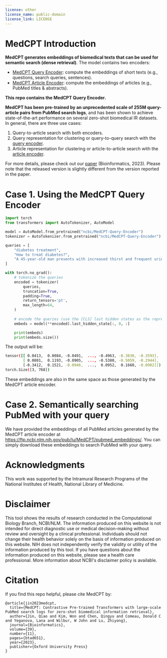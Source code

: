```yaml
---
license: other
license_name: public-domain
license_link: LICENSE
---
```

# MedCPT Introduction

**MedCPT generates embeddings of biomedical texts that can be used for semantic search (dense retrieval)**. The model contains two encoders:
- [MedCPT Query Encoder](https://huggingface.co/ncbi/MedCPT-Query-Encoder): compute the embeddings of short texts (e.g., questions, search queries, sentences).
- [MedCPT Article Encoder](https://huggingface.co/ncbi/MedCPT-Article-Encoder): compute the embeddings of articles (e.g., PubMed titles & abstracts).

**This repo contains the MedCPT Query Encoder.**

**MedCPT has been pre-trained by an unprecedented scale of 255M query-article pairs from PubMed search logs**, and has been shown to achieve state-of-the-art performance on several zero-shot biomedical IR datasets. In general, there are three use cases:
1. Query-to-article search with both encoders.
2. Query representation for clustering or query-to-query search with the [query encoder](https://huggingface.co/ncbi/MedCPT-Query-Encoder).
3. Article representation for clustering or article-to-article search with the [article encoder](https://huggingface.co/ncbi/MedCPT-Article-Encoder).

For more details, please check out our [paper](https://arxiv.org/abs/2307.00589) (Bioinformatics, 2023). Please note that the released version is slightly different from the version reported in the paper.

# Case 1. Using the MedCPT Query Encoder

```python
import torch
from transformers import AutoTokenizer, AutoModel

model = AutoModel.from_pretrained("ncbi/MedCPT-Query-Encoder")
tokenizer = AutoTokenizer.from_pretrained("ncbi/MedCPT-Query-Encoder")

queries = [
	"diabetes treatment", 
	"How to treat diabetes?", 
	"A 45-year-old man presents with increased thirst and frequent urination over the past 3 months.",
]

with torch.no_grad():
	# tokenize the queries
	encoded = tokenizer(
		queries, 
		truncation=True, 
		padding=True, 
		return_tensors='pt', 
		max_length=64,
	)
	
	# encode the queries (use the [CLS] last hidden states as the representations)
	embeds = model(**encoded).last_hidden_state[:, 0, :]

	print(embeds)
	print(embeds.size())
```
The output will be:
```bash
tensor([[ 0.0413,  0.0084, -0.0491,  ..., -0.4963, -0.3830, -0.3593],
        [ 0.0801,  0.1193, -0.0905,  ..., -0.5380, -0.5059, -0.2944],
        [-0.3412,  0.1521, -0.0946,  ...,  0.0952,  0.1660, -0.0902]])
torch.Size([3, 768])
```
These embeddings are also in the same space as those generated by the MedCPT article encoder. 

# Case 2. Semantically searching PubMed with your query

We have provided the embeddings of all PubMed articles generated by the MedCPT article encoder at https://ftp.ncbi.nlm.nih.gov/pub/lu/MedCPT/pubmed_embeddings/.
You can simply download these embeddings to search PubMed with your query.

# Acknowledgments

This work was supported by the Intramural Research Programs of the National Institutes of Health, National Library of Medicine.

# Disclaimer

This tool shows the results of research conducted in the Computational Biology Branch, NCBI/NLM. The information produced on this website is not intended for direct diagnostic use or medical decision-making without review and oversight by a clinical professional. Individuals should not change their health behavior solely on the basis of information produced on this website. NIH does not independently verify the validity or utility of the information produced by this tool. If you have questions about the information produced on this website, please see a health care professional. More information about NCBI's disclaimer policy is available.

# Citation

If you find this repo helpful, please cite MedCPT by:

```bibtext
@article{jin2023medcpt,
  title={MedCPT: Contrastive Pre-trained Transformers with large-scale PubMed search logs for zero-shot biomedical information retrieval},
  author={Jin, Qiao and Kim, Won and Chen, Qingyu and Comeau, Donald C and Yeganova, Lana and Wilbur, W John and Lu, Zhiyong},
  journal={Bioinformatics},
  volume={39},
  number={11},
  pages={btad651},
  year={2023},
  publisher={Oxford University Press}
}
```